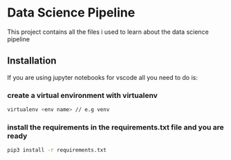 # Data Science Pipeline
This project contains all the files i used to learn about the data science pipeline

## Installation
If you are using jupyter notebooks for vscode all you need to do is:

### create a virtual environment with virtualenv
```bash
virtualenv <env name> // e.g venv
```

### install the requirements in the requirements.txt file and you are ready
```bash
pip3 install -r requirements.txt